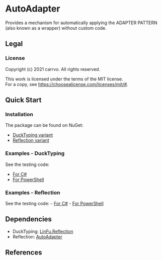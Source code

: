 # AutoAdapter
Provides a mechanism for automatically applying
the ADAPTER PATTERN (also known as a wrapper)
without custom code.

## Legal
### License
Copyright (c) 2021 carrvo. All rights reserved.

This work is licensed under the terms of the MIT license.  
For a copy, see <https://choosealicense.com/licenses/mit/#>.

## Quick Start
### Installation
The package can be found on NuGet:
  - [DuckTyping variant](https://www.nuget.org/packages/AutoAdapter.DuckTyping/)
  - [Reflection variant](https://www.nuget.org/packages/AutoAdapter.Reflection/)

### Examples - DuckTyping
See the testing code:
  - [For C#](./AutoAdapter.DuckTyping.Tests/Convertable.cs)
  - [For PowerShell](./AutoAdapter.DuckTyping.PowerShell.Tests/AutoAdapter.DuckTyping.PowerShell.Tests.ps1xml)

  ### Examples - Reflection
  See the testing code:
    - [For C#](./AutoAdapter.Reflection.Tests/Convertable.cs)
    - [For PowerShell](./AutoAdapter.Reflection.PowerShell.Tests/AutoAdapter.Reflection.PowerShell.Tests.ps1xml)

## Dependencies
  - DuckTyping: [LinFu.Reflection](https://www.nuget.org/packages/LinFu.Reflection/)
  - Reflection: [AutoAdapter](https://github.com/PCOL/autoadapter)

## References
